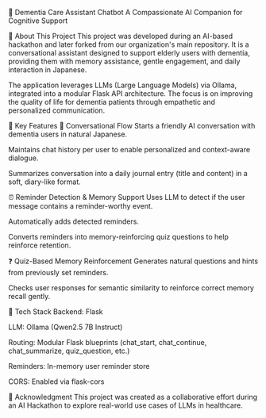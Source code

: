 🧠 Dementia Care Assistant Chatbot
A Compassionate AI Companion for Cognitive Support

📌 About This Project
This project was developed during an AI-based hackathon and later forked from our organization's main repository. It is a conversational assistant designed to support elderly users with dementia, providing them with memory assistance, gentle engagement, and daily interaction in Japanese.

The application leverages LLMs (Large Language Models) via Ollama, integrated into a modular Flask API architecture. The focus is on improving the quality of life for dementia patients through empathetic and personalized communication.

🎯 Key Features
💬 Conversational Flow
Starts a friendly AI conversation with dementia users in natural Japanese.

Maintains chat history per user to enable personalized and context-aware dialogue.

Summarizes conversation into a daily journal entry (title and content) in a soft, diary-like format.

⏰ Reminder Detection & Memory Support
Uses LLM to detect if the user message contains a reminder-worthy event.

Automatically adds detected reminders.

Converts reminders into memory-reinforcing quiz questions to help reinforce retention.

❓ Quiz-Based Memory Reinforcement
Generates natural questions and hints from previously set reminders.

Checks user responses for semantic similarity to reinforce correct memory recall gently.

🧱 Tech Stack
Backend: Flask

LLM: Ollama (Qwen2.5 7B Instruct)

Routing: Modular Flask blueprints (chat_start, chat_continue, chat_summarize, quiz_question, etc.)

Reminders: In-memory user reminder store

CORS: Enabled via flask-cors


🤝 Acknowledgment
This project was created as a collaborative effort during an AI Hackathon to explore real-world use cases of LLMs in healthcare.
